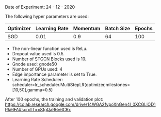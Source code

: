 Date of Experiment: 24 - 12 - 2020

The following hyper parameters are used:

 Optimizer  | Learning Rate |  Momentum    |  Batch Size | Epochs
 ------------- | -------------| ---------- | ---------| -------
 SGD           | 0.01          | 0.9        | 64   | 100 


+ The non-linear function used is ReLu. 
+ Dropout value used is 0.5. 
+ Number of STGCN Blocks used is 10.
+ Gnode used: gnode50
+ Number of GPUs used: 4
+ Edge importance parameter is set to True.
+ Learning Rate Scheduler: scheduler=lr_scheduler.MultiStepLR(optimizer,milestones=[10,50],gamma=0.5)

After 100 epochs, the training and validation plot: https://colab.research.google.com/drive/14WGA2fvpoXnGen4l_0XCGLlOD1Rki6FA#scrollTo=8fgQaR6v6C6x
